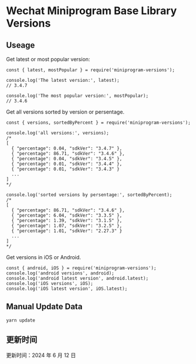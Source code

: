 
# Wechat Miniprogram Base Library Versions

## Useage

Get latest or most popular version:

```;
const { latest, mostPopular } = require('miniprogram-versions');

console.log('The latest version:', latest);
// 3.4.7

console.log('The most popular version:', mostPopular);
// 3.4.6

```

Get all versions sorted by version or persentage.

```
const { versions, sortedByPercent } = require('miniprogram-versions');

console.log('all versions:', versions);
/*
[
  { "percentage": 0.04, "sdkVer": "3.4.7" },
  { "percentage": 86.71, "sdkVer": "3.4.6" },
  { "percentage": 0.04, "sdkVer": "3.4.5" },
  { "percentage": 0.01, "sdkVer": "3.4.4" },
  { "percentage": 0.01, "sdkVer": "3.4.3" }
  ...
]
*/

console.log('sorted versions by persentage:', sortedByPercent);
/*
[
  { "percentage": 86.71, "sdkVer": "3.4.6" },
  { "percentage": 6.04, "sdkVer": "3.3.5" },
  { "percentage": 1.39, "sdkVer": "3.1.5" },
  { "percentage": 1.07, "sdkVer": "3.2.5" },
  { "percentage": 1.01, "sdkVer": "2.27.3" }
  ...
]
*/
```

Get versions in iOS or Android.

```
const { android, iOS } = require('miniprogram-versions');
console.log('android versions', android);
console.log('android latest version', android.latest);
console.log('iOS versions', iOS);
console.log('iOS latest version', iOS.latest);
```

## Manual Update Data

```
yarn update
```

## 更新时间

更新时间：2024 年 6 月 12 日
